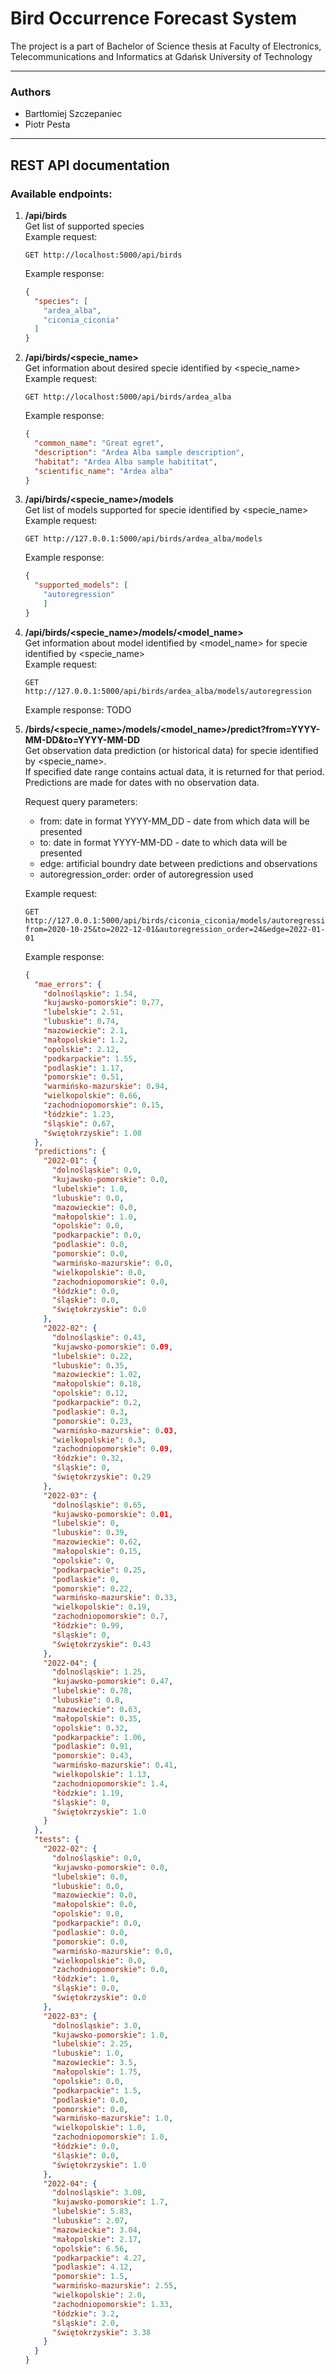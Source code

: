 # Bird Occurrence Forecast System

The project is a part of Bachelor of Science thesis at Faculty of  Electronics, Telecommunications and Informatics at Gdańsk University of Technology

---
### Authors
- Bartłomiej Szczepaniec
- Piotr Pesta
---
## REST API documentation

### Available endpoints:
1. **/api/birds**  
    Get list of supported species  
    Example request:
    ```http request
    GET http://localhost:5000/api/birds
    ```
    Example response:
    ```json
    {
      "species": [
        "ardea_alba",
        "ciconia_ciconia"
      ]
    }
    ```

2. **/api/birds/<specie_name>**  
    Get information about desired specie identified by <specie_name>   
    Example request:
    ```http request
    GET http://localhost:5000/api/birds/ardea_alba
    ```
    Example response:  
    ```json
    {
      "common_name": "Great egret",
      "description": "Ardea Alba sample description",
      "habitat": "Ardea Alba sample habititat",
      "scientific_name": "Ardea alba"
    }
    ```
3. **/api/birds/<specie_name>/models**  
    Get list of models supported for specie identified by <specie_name>  
    Example request:
    ```http request
    GET http://127.0.0.1:5000/api/birds/ardea_alba/models
    ```  
    Example response:
    ```json
    {
      "supported_models": [
        "autoregression"
        ]
    }
    ```
4. **/api/birds/<specie_name>/models/<model_name>**  
    Get information about model identified by <model_name> for specie identified by <specie_name>  
    Example request:
    ```http request
    GET http://127.0.0.1:5000/api/birds/ardea_alba/models/autoregression
    ```
    Example response: 
    TODO
5. **/birds/<specie_name>/models/<model_name>/predict?from=YYYY-MM-DD&to=YYYY-MM-DD**  
    Get observation data prediction (or historical data) for specie identified by <specie_name>.  
    If specified date range contains actual data, it is returned for that period. Predictions are made for dates with no observation data.

    Request query parameters:
    - from: date in format YYYY-MM_DD - date from which data will be presented
    - to: date in format YYYY-MM-DD - date to which data will be presented
    - edge: artificial boundry date between predictions and observations
    - autoregression_order: order of autoregression used
   
    Example request:
    ```http request
    GET http://127.0.0.1:5000/api/birds/ciconia_ciconia/models/autoregression/predict?from=2020-10-25&to=2022-12-01&autoregression_order=24&edge=2022-01-01
    ```
    Example response:  
    ```json
    {
      "mae_errors": {
        "dolnośląskie": 1.54,
        "kujawsko-pomorskie": 0.77,
        "lubelskie": 2.51,
        "lubuskie": 0.74,
        "mazowieckie": 2.1,
        "małopolskie": 1.2,
        "opolskie": 2.12,
        "podkarpackie": 1.55,
        "podlaskie": 1.17,
        "pomorskie": 0.51,
        "warmińsko-mazurskie": 0.94,
        "wielkopolskie": 0.66,
        "zachodniopomorskie": 0.15,
        "łódzkie": 1.23,
        "śląskie": 0.67,
        "świętokrzyskie": 1.08
      },
      "predictions": {
        "2022-01": {
          "dolnośląskie": 0.0,
          "kujawsko-pomorskie": 0.0,
          "lubelskie": 1.0,
          "lubuskie": 0.0,
          "mazowieckie": 0.0,
          "małopolskie": 1.0,
          "opolskie": 0.0,
          "podkarpackie": 0.0,
          "podlaskie": 0.0,
          "pomorskie": 0.0,
          "warmińsko-mazurskie": 0.0,
          "wielkopolskie": 0.0,
          "zachodniopomorskie": 0.0,
          "łódzkie": 0.0,
          "śląskie": 0.0,
          "świętokrzyskie": 0.0
        },
        "2022-02": {
          "dolnośląskie": 0.43,
          "kujawsko-pomorskie": 0.09,
          "lubelskie": 0.22,
          "lubuskie": 0.35,
          "mazowieckie": 1.02,
          "małopolskie": 0.18,
          "opolskie": 0.12,
          "podkarpackie": 0.2,
          "podlaskie": 0.3,
          "pomorskie": 0.23,
          "warmińsko-mazurskie": 0.03,
          "wielkopolskie": 0.3,
          "zachodniopomorskie": 0.09,
          "łódzkie": 0.32,
          "śląskie": 0,
          "świętokrzyskie": 0.29
        },
        "2022-03": {
          "dolnośląskie": 0.65,
          "kujawsko-pomorskie": 0.01,
          "lubelskie": 0,
          "lubuskie": 0.39,
          "mazowieckie": 0.62,
          "małopolskie": 0.15,
          "opolskie": 0,
          "podkarpackie": 0.25,
          "podlaskie": 0,
          "pomorskie": 0.22,
          "warmińsko-mazurskie": 0.33,
          "wielkopolskie": 0.19,
          "zachodniopomorskie": 0.7,
          "łódzkie": 0.99,
          "śląskie": 0,
          "świętokrzyskie": 0.43
        },
        "2022-04": {
          "dolnośląskie": 1.25,
          "kujawsko-pomorskie": 0.47,
          "lubelskie": 0.78,
          "lubuskie": 0.8,
          "mazowieckie": 0.63,
          "małopolskie": 0.35,
          "opolskie": 0.32,
          "podkarpackie": 1.06,
          "podlaskie": 0.91,
          "pomorskie": 0.43,
          "warmińsko-mazurskie": 0.41,
          "wielkopolskie": 1.13,
          "zachodniopomorskie": 1.4,
          "łódzkie": 1.19,
          "śląskie": 0,
          "świętokrzyskie": 1.0
        }
      },
      "tests": {
        "2022-02": {
          "dolnośląskie": 0.0,
          "kujawsko-pomorskie": 0.0,
          "lubelskie": 0.0,
          "lubuskie": 0.0,
          "mazowieckie": 0.0,
          "małopolskie": 0.0,
          "opolskie": 0.0,
          "podkarpackie": 0.0,
          "podlaskie": 0.0,
          "pomorskie": 0.0,
          "warmińsko-mazurskie": 0.0,
          "wielkopolskie": 0.0,
          "zachodniopomorskie": 0.0,
          "łódzkie": 1.0,
          "śląskie": 0.0,
          "świętokrzyskie": 0.0
        },
        "2022-03": {
          "dolnośląskie": 3.0,
          "kujawsko-pomorskie": 1.0,
          "lubelskie": 2.25,
          "lubuskie": 1.0,
          "mazowieckie": 3.5,
          "małopolskie": 1.75,
          "opolskie": 0.0,
          "podkarpackie": 1.5,
          "podlaskie": 0.0,
          "pomorskie": 0.0,
          "warmińsko-mazurskie": 1.0,
          "wielkopolskie": 1.0,
          "zachodniopomorskie": 1.0,
          "łódzkie": 0.0,
          "śląskie": 0.0,
          "świętokrzyskie": 1.0
        },
        "2022-04": {
          "dolnośląskie": 3.08,
          "kujawsko-pomorskie": 1.7,
          "lubelskie": 5.83,
          "lubuskie": 2.07,
          "mazowieckie": 3.04,
          "małopolskie": 2.17,
          "opolskie": 6.56,
          "podkarpackie": 4.27,
          "podlaskie": 4.12,
          "pomorskie": 1.5,
          "warmińsko-mazurskie": 2.55,
          "wielkopolskie": 2.0,
          "zachodniopomorskie": 1.33,
          "łódzkie": 3.2,
          "śląskie": 2.0,
          "świętokrzyskie": 3.38
        }
      }
    }
    ```
